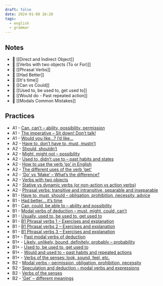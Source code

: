 ```yaml
---
draft: false
date: 2024-01-08 16:20
tags:
  - english
  - grammar
---
```

## Notes

- 📝 [[Direct and Indirect Object]]
- 📝 [[Verbs with two objects (To or For)]]
- 📝 [[Phrasal Verbs]]
- 📝 [[Had Better]]
- 📝 [[It's time]]
- 📝 [[Can vs Could]]
- 📝 [[Used to, be used to, get used to]]
- 📝 [[Would do - Past repeated action]]
- 🤔 [[Modals Common Mistakes]]
## Practices
- A1 - [Can, can’t – ability, possibility, permission](https://test-english.com/grammar-points/a1/can-cant/)
- A1 - [The imperative – Sit down! Don’t talk!](https://test-english.com/grammar-points/a1/imperative-sit-dont-talk/)
- A1 - [Would you like…? I’d like…](https://test-english.com/grammar-points/a1/would-like/)
- A2 - [Have to, don’t have to, must, mustn’t](https://test-english.com/grammar-points/a2/have-to-dont-have-to-must-mustnt/)
- A2 - [Should, shouldn’t](https://test-english.com/grammar-points/a2/should-shouldnt/)
- A2 - [Might, might not – possibility](https://test-english.com/grammar-points/a2/might-might-not/)
- A2 - [Used to, didn’t use to – past habits and states](https://test-english.com/grammar-points/a2/used-to/)
- A2 - [How to use the verb ‘go’ in English](https://test-english.com/grammar-points/a2/use-verb-go-english/)
- A2 - [The different uses of the verb ‘get’](https://test-english.com/grammar-points/a2/the-different-uses-of-the-verb-get/)
- A2 - [‘Do’ vs ‘Make’ – What’s the difference?](https://test-english.com/grammar-points/a2/do-vs-make-difference/)
- A2 - [Verbs with two objects](https://test-english.com/grammar-points/a2/verbs-with-two-objects/)
- A2 - [Stative vs dynamic verbs (or non-action vs action verbs)](https://test-english.com/grammar-points/a2/stative-vs-dynamic-verbs-or-non-action-vs-action-verbs/)
- A2 - [Phrasal verbs: transitive and intransitive, separable and inseparable](https://test-english.com/grammar-points/a2/phrasal-verbs-transitive-and-intransitive-separable-and-inseparable/)
- B1 - [Have to, must, should – obligation, prohibition, necessity, advice](https://test-english.com/grammar-points/b1/have-to-must-should/)
- B1 - [Had better… it’s time](https://test-english.com/grammar-points/b1/had-better-its-time/)
- B1 - [Can, could, be able to – ability and possibility](https://test-english.com/grammar-points/b1/can-could-be-able-to/)
- B1 - [Modal verbs of deduction – must, might, could, can’t](https://test-english.com/grammar-points/b1/modal-verbs-of-deduction/)  
- B1 - [Usually, used to, be used to, get used to](https://test-english.com/grammar-points/b1/usually-used-to-be-used-to-get-used-to/)
- B1 - [B1 Phrasal verbs 1 – Exercises and explanation](https://test-english.com/grammar-points/b1/b1-phrasal-verbs-1-exercises-explanation/)  
- B1 - [B1 Phrasal verbs 2 – Exercises and explanation](https://test-english.com/grammar-points/b1/b1-phrasal-verbs-2-exercises-and-explanation/)  
- B1 - [B1 Phrasal verbs 3 – Exercises and explanation](https://test-english.com/grammar-points/b1/b1-phrasal-verbs-3-exercises-and-explanation/)
- B1+ - [Past modal verbs of deduction](https://test-english.com/grammar-points/b1-b2/past-modal-verbs/)
- B1+ - [Likely, unlikely, bound, definitely, probably – probability](https://test-english.com/grammar-points/b1-b2/likely-unlikely-bound-definitely-probably/)
- B1+ - [Used to, be used to, get used to](https://test-english.com/grammar-points/b1-b2/used-to/)
- B1+ - [Would and used to – past habits and repeated actions](https://test-english.com/grammar-points/b1-b2/would-and-used-to/)
- B1+ - [Verbs of the senses: look, sound, feel, etc.](https://test-english.com/grammar-points/b1-b2/verbs-of-the-senses/)
- B2 - [Modal verbs – permission, obligation, prohibition, necessity](https://test-english.com/grammar-points/b2/modal-verbs-permission-obligation-prohibition-necessity/)
- B2 - [Speculation and deduction – modal verbs and expressions](https://test-english.com/grammar-points/b2/speculation-deduction/)
- B2 - [Verbs of the senses](https://test-english.com/grammar-points/b2/verbs-of-the-senses/)
- B2 - [‘Get’ – different meanings](https://test-english.com/grammar-points/b2/get/)
